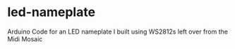 # led-nameplate
Arduino Code for an LED nameplate I built using WS2812s left over from the Midi Mosaic
